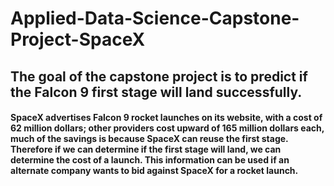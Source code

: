 # Applied-Data-Science-Capstone-Project-SpaceX

## The goal of the capstone project is to predict if the Falcon 9 first stage will land successfully. 

#### SpaceX advertises Falcon 9 rocket launches on its website, with a cost of 62 million dollars; other providers cost upward of 165 million dollars each, much of the savings is because SpaceX can reuse the first stage. Therefore if we can determine if the first stage will land, we can determine the cost of a launch. This information can be used if an alternate company wants to bid against SpaceX for a rocket launch.
